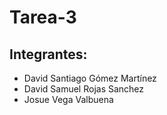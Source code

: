 # Tarea-3
## Integrantes:
- David Santiago Gómez Martínez
- David Samuel Rojas Sanchez
- Josue Vega Valbuena
